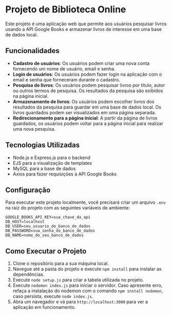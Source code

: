 # Projeto de Biblioteca Online

Este projeto é uma aplicação web que permite aos usuários pesquisar livros usando a API Google Books e armazenar livros de interesse em uma base de dados local.

## Funcionalidades

- **Cadastro de usuários**: Os usuários podem criar uma nova conta fornecendo um nome de usuário, email e senha.
- **Login de usuários**: Os usuários podem fazer login na aplicação com o email e senha que forneceram durante o cadastro.
- **Pesquisa de livros**: Os usuários podem pesquisar livros por título, autor ou outros termos de pesquisa. Os resultados da pesquisa são exibidos na página inicial.
- **Armazenamento de livros**: Os usuários podem escolher livros dos resultados da pesquisa para guardar em uma base de dados local. Os livros guardados podem ser visualizados em uma página separada.
- **Redirecionamento para a página inicial**: A partir da página de livros guardados, os usuários podem voltar para a página inicial para realizar uma nova pesquisa.

## Tecnologias Utilizadas

- Node.js e Express.js para o backend
- EJS para a visualização de templates
- MySQL para a base de dados
- Axios para fazer requisições à API Google Books

## Configuração

Para executar este projeto localmente, você precisará criar um arquivo `.env` na raiz do projeto com as seguintes variáveis de ambiente:

```properties
GOOGLE_BOOKS_API_KEY=sua_chave_da_api
DB_HOST=localhost
DB_USER=seu_usuario_do_banco_de_dados
DB_PASSWORD=sua_senha_do_banco_de_dados
DB_NAME=nome_do_seu_banco_de_dados
```

## Como Executar o Projeto

1. Clone o repositório para a sua máquina local.
2. Navegue até a pasta do projeto e execute `npm install` para instalar as dependências.
3. Execute `node setup.js` para criar a tabela utilizada no projeto.
4. Execute `nodemon index.js` para iniciar o servidor. Caso apresente erro, refaça a instalação do nodemon com o comando `npm install nodemon`, caso persista, execute `node index.js`.
5. Abra um navegador e vá para `http://localhost:3000` para ver a aplicação em funcionamento.